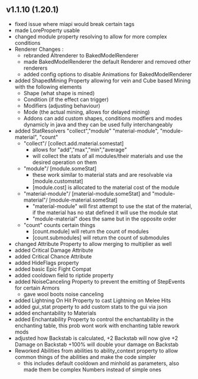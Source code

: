 ## v1.1.10 (1.20.1)
- fixed issue where miapi would break certain tags
- made LoreProperty usable
- changed module property resolving to allow for more complex conditions
- Renderer Changes :
  - rebranded Altrenderer to BakedModelRenderer
  - made BakedModelRenderer the default Renderer and removed other renderers
  - added config options to disable Animations for BakedModelRenderer
- added ShapedMining Property allowing for vein and Cube based Mining with the following elements
  - Shape (what shape is mined)
  - Condition (if the effect can trigger)
  - Modifiers (adjusting behaviour)
  - Mode (the actual mining, allows for delayed mining)
  - Addons can add custom shapes, conditions modfiers and modes dynamicly in java and they can be used fully interchangeably
- added StatResolvers "collect","module" "material-module", "module-material", "count"
  - "collect"/ [collect.add.material.somestat]
    - allows for "add","max","min","average"
    - will collect the stats of all modules/their materials and use the desired operation on them
  - "module"/ [module.someStat]
    - these work similar to material stats and are resolvable via [module.customstat]
    - [module.cost] is allocated to the material cost of the module
  - "material-module"/ [material-module.someStat] and "module-material"/ [module-material.someStat]
    - "material-module" will first attempt to use the stat of the material, if the material has no stat defined it will use the module stat
    - "module-material" does the same but in the opposite order
  - "count" counts certain things
    - [count.module] will return the count of modules
    - [count.submodules] will return the count of submodules
- changed Attribute Property to allow merging to multiplier as well
- added Critical Damage Attribute
- added Critical Chance Attribute
- added HideFlags property
- added basic Epic Fight Compat
- added cooldown field to riptide property
- added NoiseCanceling Property to prevent the emitting of StepEvents for certain Armors
  - gave wool boots noise canceling
- added Lightning On Hit Property to cast Lightning on Melee Hits
- added gui_stat property to add custom stats to the gui via json
- added enchantability to Materials
- added Enchantability Property to control the enchantability in the enchanting table, this prob wont work with enchanting table rework mods
- adjusted how Backstab is calculated, +2 Backstab will now give +2 Damage on Backstab +100% will double your damage on Backstab
- Reworked Abilities from abilities to ability_context property to allow common things of the abilities and make the code simpler
  - this includes default cooldown and minhold as parameters, also made them be complex Numbers instead of simple ones 